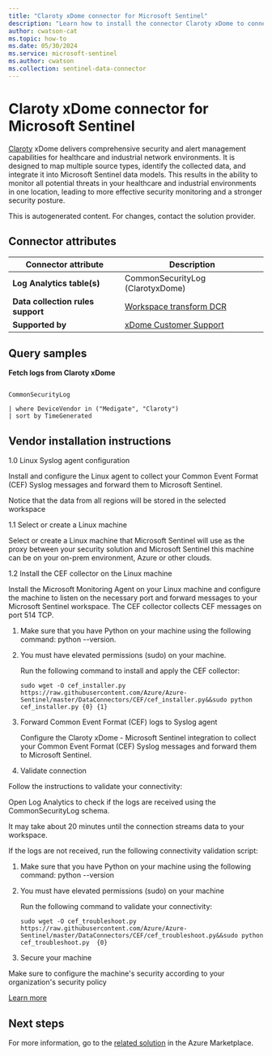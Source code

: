```yaml
---
title: "Claroty xDome connector for Microsoft Sentinel"
description: "Learn how to install the connector Claroty xDome to connect your data source to Microsoft Sentinel."
author: cwatson-cat
ms.topic: how-to
ms.date: 05/30/2024
ms.service: microsoft-sentinel
ms.author: cwatson
ms.collection: sentinel-data-connector
---
```


# Claroty xDome connector for Microsoft Sentinel

[Claroty](https://claroty.com/) xDome delivers comprehensive security and alert management capabilities for healthcare and industrial network environments. It is designed to map multiple source types, identify the collected data, and integrate it into Microsoft Sentinel data models. This results in the ability to monitor all potential threats in your healthcare and industrial environments in one location, leading to more effective security monitoring and a stronger security posture.

This is autogenerated content. For changes, contact the solution provider.

## Connector attributes

| Connector attribute | Description |
| --- | --- |
| **Log Analytics table(s)** | CommonSecurityLog (ClarotyxDome)<br/> |
| **Data collection rules support** | [Workspace transform DCR](/azure/azure-monitor/logs/tutorial-workspace-transformations-portal) |
| **Supported by** | [xDome Customer Support](https://claroty.com/support-policy) |

## Query samples

**Fetch logs from Claroty xDome**

   ```kusto

CommonSecurityLog

   | where DeviceVendor in ("Medigate", "Claroty") 
   | sort by TimeGenerated
   ```



## Vendor installation instructions

1.0 Linux Syslog agent configuration

Install and configure the Linux agent to collect your Common Event Format (CEF) Syslog messages and forward them to Microsoft Sentinel.

Notice that the data from all regions will be stored in the selected workspace

1.1 Select or create a Linux machine

Select or create a Linux machine that Microsoft Sentinel will use as the proxy between your security solution and Microsoft Sentinel this machine can be on your on-prem environment, Azure or other clouds.

1.2 Install the CEF collector on the Linux machine

Install the Microsoft Monitoring Agent on your Linux machine and configure the machine to listen on the necessary port and forward messages to your Microsoft Sentinel workspace. The CEF collector collects CEF messages on port 514 TCP.

1. Make sure that you have Python on your machine using the following command: python --version.

2. You must have elevated permissions (sudo) on your machine.

   Run the following command to install and apply the CEF collector:

   `sudo wget -O cef_installer.py https://raw.githubusercontent.com/Azure/Azure-Sentinel/master/DataConnectors/CEF/cef_installer.py&&sudo python cef_installer.py {0} {1}`

2. Forward Common Event Format (CEF) logs to Syslog agent

   Configure the Claroty xDome - Microsoft Sentinel integration to collect your Common Event Format (CEF) Syslog messages and forward them to Microsoft Sentinel.

3. Validate connection

Follow the instructions to validate your connectivity:

Open Log Analytics to check if the logs are received using the CommonSecurityLog schema.

It may take about 20 minutes until the connection streams data to your workspace.

If the logs are not received, run the following connectivity validation script:

1. Make sure that you have Python on your machine using the following command: python --version

2. You must have elevated permissions (sudo) on your machine

   Run the following command to validate your connectivity:

   `sudo wget -O cef_troubleshoot.py https://raw.githubusercontent.com/Azure/Azure-Sentinel/master/DataConnectors/CEF/cef_troubleshoot.py&&sudo python cef_troubleshoot.py  {0}`

4. Secure your machine 

Make sure to configure the machine's security according to your organization's security policy


[Learn more](https://aka.ms/SecureCEF)



## Next steps

For more information, go to the [related solution](https://azuremarketplace.microsoft.com/en-us/marketplace/apps/claroty1709722359369.microsoft-sentinel-solution-xdome?tab=Overview) in the Azure Marketplace.
